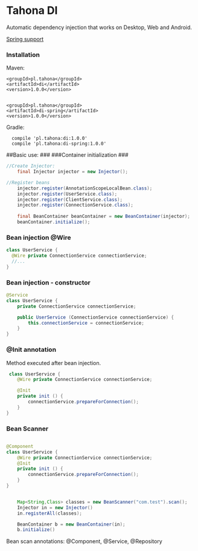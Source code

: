 # Tahona DI #
Automatic dependency injection that works on Desktop, Web and Android.

[Spring support](http://www.example.com/)


### Installation ###

Maven:
```
<groupId>pl.tahona</groupId>
<artifactId>di</artifactId>
<version>1.0.0</version>


<groupId>pl.tahona</groupId>
<artifactId>di-spring</artifactId>
<version>1.0.0</version>

```

Gradle:
```
  compile 'pl.tahona:di:1.0.0'
  compile 'pl.tahona:di-spring:1.0.0'
```


##Basic use: ###
###Container initialization ###
```java
//Create Injector:
	final Injector injector = new Injector();

//Register beans
	injector.register(AnnotationScopeLocalBean.class);
	injector.register(UserService.class);
	injector.register(ClientService.class);
	injector.register(ConnectionService.class);
		
	final BeanContainer beanContainer = new BeanContainer(injector);
	beanContainer.initialize();

```
### Bean injection @Wire ###

``` java
class UserService {
  @Wire private ConnectionService connectionService;
  //...
}
```
### Bean injection - constructor ###

``` java
@Service
class UserService {
    private ConnectionService connectionService;

    public UserService (ConnectionService connectionService) {
        this.connectionService = connectionService;
    }
}
```



### @Init annotation ###
Method executed after bean injection. 
```java
 class UserService {
 	@Wire private ConnectionService connectionService;

  	@Init
  	private init () {
      	connectionService.prepareForConnection();
  	}
}
```

### Bean Scanner ###
```java

@Component
class UserService {
 	@Wire private ConnectionService connectionService;
  	@Init
  	private init () {
      	connectionService.prepareForConnection();
  	}
}


    Map<String,Class> classes = new BeanScanner("com.test").scan();
    Injector in = new Injector()
    in.registerAll(classes);

    BeanContainer b = new BeanContainer(in);
    b.initialize()


```

Bean scan annotations: @Component, @Service, @Repository


